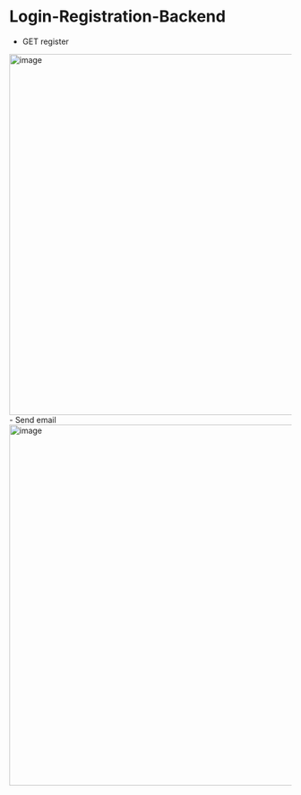 ﻿# Login-Registration-Backend
- GET register
<img width="643" alt="image" src="https://user-images.githubusercontent.com/100998739/224075630-f6ffa291-9c82-4c42-9047-aabdd19c28d9.png">
- Send email
<img width="643" alt="image" src="https://user-images.githubusercontent.com/100998739/224076965-07e50b9e-ebb5-4912-a62b-8b1df8be232e.png">


